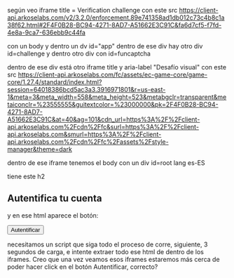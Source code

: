 según veo
iframe title = Verification challenge con este src https://client-api.arkoselabs.com/v2/3.2.0/enforcement.89e741358ad1db012c73c4b8c1a38f62.html#2F4F0B28-BC94-4271-8AD7-A51662E3C91C&fa6d7cf5-f7fd-4e8a-9ca7-636ebb9c44fa

con un body y dentro un dv id="app" dentro de ese div hay otro div id=challenge y dentro otro div con id=funcaptcha

dentro de ese div está otro iframe title y aria-label "Desafío visual"
con este src https://client-api.arkoselabs.com/fc/assets/ec-game-core/game-core/1.27.4/standard/index.html?session=64018386bcd5ac3a3.3916971801&r=us-east-1&meta=3&meta_width=558&meta_height=523&metabgclr=transparent&metaiconclr=%23555555&guitextcolor=%23000000&pk=2F4F0B28-BC94-4271-8AD7-A51662E3C91C&at=40&ag=101&cdn_url=https%3A%2F%2Fclient-api.arkoselabs.com%2Fcdn%2Ffc&surl=https%3A%2F%2Fclient-api.arkoselabs.com&smurl=https%3A%2F%2Fclient-api.arkoselabs.com%2Fcdn%2Ffc%2Fassets%2Fstyle-manager&theme=dark

dentro de ese iframe tenemos el body con un div id=root lang es-ES

tiene este h2 <h2 font-size="1.5" tabindex="-1" data-theme="home.title" class="sc-1io4bok-0 gdVRUf heading text">Autentifica tu cuenta</h2>

y en ese html aparece el botón:

<button class="sc-nkuzb1-0 sc-d5trka-0 eZxMRy button" data-theme="home.verifyButton">Autentificar</button>

necesitamos un script que siga todo el proceso de corre, siguiente, 3 segundos de carga, e intente extraer todo ese html de dentro de los iframes. Creo que una vez veamos esos iframes estaremos más cerca de poder hacer  click en el botón Autentificar, correcto?